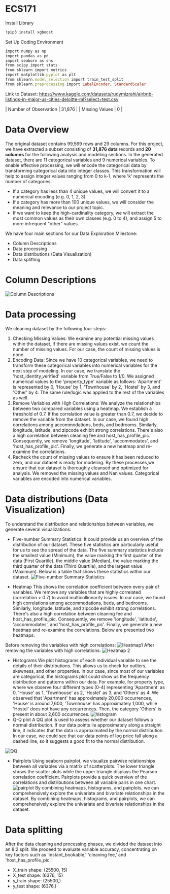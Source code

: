 # ECS171
Install Library
```ruby
!pip3 install xgboost
```
Set Up Coding Environment
```ruby
import numpy as np
import pandas as pd
import seaborn as sns
from scipy import stats
from sklearn import metrics
import matplotlib.pyplot as plt
from sklearn.model_selection import train_test_split
from sklearn.preprocessing import LabelEncoder, StandardScaler
```

Link to Dataset: https://www.kaggle.com/datasets/rudymizrahi/airbnb-listings-in-major-us-cities-deloitte-ml?select=test.csv 

| Number of Observation  | 31,876  |
| Missing Values  | 0  |

# Data Overview
The original dataset contains 99,569 rows and 29 columns. For this project, we have extracted a subset consisting of **31,876 data** records and **20 columns** for the following analysis and modeling sections. In the generated dataset, there are 11 categorical variables and 9 numerical variables. To enable effective processing, we will encode the categorical data by transforming categorical data into integer classes. This transformation will help to assign integer values ranging from 0 to k-1, where 'k' represents the number of categories.

- If a category has less than 4 unique values, we will convert it to a numerical encoding (e.g. 0, 1, 2, 3). 
- If a category has more than 100 unique values, we will consider the meaning and relevance to our project topic.
- If we want to keep the high-cardinality category, we will extract the most common values as their own classes (e.g. 0 to 4), and assign 5 to more infrequent "other" values.

We have four main sections for our Data Exploration Milestone: 
- Column Descriptions
- Data processing
- Data distributions (Data Visualization)
- Data splitting

# Column Descriptions
![Column Descriptions](https://github.com/yuygao/ECS171/assets/112483058/e9818180-3002-4f2b-b133-d026c1145c39)

# Data processing
We cleaning dataset by the following four steps: 
1. Checking Missing Values: We examine any potential missing values within the dataset, if there are missing values exist, we count the number of missing values. For our case, the count of missing values is none.
2. Encoding Data: Since we have 10 categorical variables, we need to transform these categorical variables into numerical variables for the next step of modeling. In our case, we translate the 'host_identity_verified' variable from True/False to 1/0. We assigned numerical values to the 'property_type' variable as follows: 'Apartment' is represented by 0, 'House' by 1, 'Townhouse' by 2, 'Hostel' by 3, and 'Other' by 4. The same rule/logic was applied to the rest of the variables as well.
3. Remove Variables with High Correlations: We analyze the relationships between two compared variables using a heatmap. We establish a threshold of 0.7. If the correlation value is greater than 0.7, we decide to remove the variable from the dataset. In our case, we found high correlations among accommodations, beds, and bedrooms. Similarly, longitude, latitude, and zipcode exhibit strong correlations. There's also a high correlation between cleaning fee and host_has_profile_pic. Consequently, we remove 'longitude', 'latitude', 'accommodates', and 'host_has_profile_pic'. Finally, we generate a new heatmap and re-examine the correlations.
4. Recheck the count of missing values to ensure it has been reduced to zero, and our dataset is ready for modeling.
By these processes,we ensure that our dataset is thoroughly cleansed and optimized for analysis. We removed the missing values and Nan values. Categorical variables are encoded into numerical variables.

# Data distributions (Data Visualization)
To understand the distribution and relationships between variables, we generate several visualizations:

- Five-number Summary Statistics: 
It could provide us an overview of the distribution of our dataset. These five statistics are particularly useful for us to see the spread of the data. The five summary statistics include the smallest value (Minimum), the value marking the first quarter of the data (First Quartile), the middle value (Median), the value marking the third quarter of the data (Third Quartile), and the largest value (Maximum). Below is a table that shows these statistics within our dataset.
![Five-number Summary Statistics](https://github.com/yuygao/ECS171/assets/112483058/e94eaef4-8e96-45c9-81f9-e6fb1428049e)

- Heatmap
This shows the correlation coefficient between every pair of variables. We remove any variables that are highly correlated (correlation > 0.7) to avoid multicollinearity issues. In our case, we found high correlations among accommodations, beds, and bedrooms. Similarly, longitude, latitude, and zipcode exhibit strong correlations. There's also a high correlation between cleaning fee and host_has_profile_pic. Consequently, we remove 'longitude', 'latitude', 'accommodates', and 'host_has_profile_pic'. Finally, we generate a new heatmap and re-examine the correlations. Below are presented two heatmaps:

Before removing the variables with high correlations:
![Heatmap1](https://github.com/yuygao/ECS171/assets/112483058/5ebc51b2-a4b2-479b-96ff-b4f2f0436aa4)
After removing the variables with high correlations:
![Heatmap 2](https://github.com/yuygao/ECS171/assets/112483058/199c985e-9fd8-4b6b-86ce-d51dbecf5f8b)
- Histograms
We plot histograms of each individual variable to see the details of their distributions. This allows us to check for outliers, skewness, and other properties. In our case, since most of our variables are categorical, the histograms plot could show us the frequency distribution and patterns within our data. For example, for property type, where we observe four different types (0-4) representing 'Apartment' as 0, 'House' as 1, 'Townhouse' as 2,  'Hostel' as 3, and ‘Others’ as 4. We observed that 'Apartment' has approximately 20,000 occurrences, 'House' is around 7,600, 'Townhouse' has approximately 1,000, while 'Hostel' does not have any occurrences. Then, the category 'Others' is present in about 2,600 occurrences. 
![histogram](https://github.com/yuygao/ECS171/assets/112483058/22bad2ec-76f5-424c-9a1f-d1a57a91e144)
- Q-Q plot
A QQ plot is used to assess whether our dataset follows a normal distribution. If our data points lie approximately along a straight line, it indicates that the data is approximated by the normal distribution. In our case, we could see that our data points of log price fall along a dashed line, so it suggests a good fit to the normal distribution.

![QQ](https://github.com/yuygao/ECS171/assets/112483058/65fc31fa-2d4c-4d0f-840c-e8e861920be4)
- Pairplots
Using seaborn pairplot, we visualize pairwise relationships between all variables via a matrix of scatterplots. The lower triangle shows the scatter plots while the upper triangle displays the Pearson correlation coefficient. Pairplots provide a quick overview of the correlations and distributions between all variable pairs in one chart.
![pairplot](https://github.com/yuygao/ECS171/assets/112483058/ffb1f30b-57bc-4b74-9d22-dcd15c0028a4)
By combining heatmaps, histograms, and pairplots, we can comprehensively explore the univariate and bivariate relationships in the dataset. By combining heatmaps, histograms, and pairplots, we can comprehensively explore the univariate and bivariate relationships in the dataset.

# Data splitting 
After the data cleaning and processing phases, we divided the dataset into an 8:2 split. We proceed to evaluate variable accuracy, concentrating on key factors such as 'instant_bookable,' 'cleaning fee,' and 'host_has_profile_pic.'

- X_train shape: (25500, 15)
- X_test shape: (6376, 15)
- y_train shape: (25500,)
- y_test shape: (6376,)
